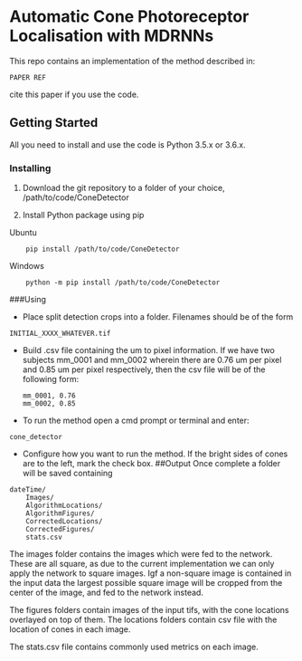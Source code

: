 # Automatic Cone Photoreceptor Localisation with MDRNNs

This repo contains an implementation of the method described in:
```
PAPER REF
```
cite this paper if you use the code.

## Getting Started
All you need to install and use the code is Python 3.5.x or 3.6.x.
### Installing
1. Download the git repository to a folder of your choice, /path/to/code/ConeDetector

2. Install Python package using pip

Ubuntu
```
    pip install /path/to/code/ConeDetector
```
Windows
```
    python -m pip install /path/to/code/ConeDetector
```

###Using

* Place split detection crops into a folder. Filenames should be of the form 
```
INITIAL_XXXX_WHATEVER.tif
```
* Build .csv file containing the um to pixel information. If we have two subjects mm_0001 and mm_0002 wherein there are 0.76 um per pixel and 0.85 um per pixel respectively, then the csv file will be of the following form:
    ```buildoutcfg
    mm_0001, 0.76
    mm_0002, 0.85
    ```
* To run the method open a cmd prompt or terminal and enter:
```buildoutcfg
cone_detector
```
* Configure how you want to run the method. If the bright sides of cones are to the left, mark the check box.
##Output
Once complete a folder will be saved containing
```buildoutcfg
dateTime/
    Images/
    AlgorithmLocations/
    AlgorithmFigures/
    CorrectedLocations/
    CorrectedFigures/
    stats.csv
```

The images folder contains the images which were fed to the network. These are all square, as due to the current implementation we can only apply the network to square images. Igf a non-square image is contained in the input data the largest possible square image will be cropped from the center of the image, and fed to the network instead.

The figures folders contain images of the input tifs, with the cone locations overlayed on top of them. The locations folders contain csv file with the location of cones in each image.

The stats.csv file contains commonly used metrics on each image.



